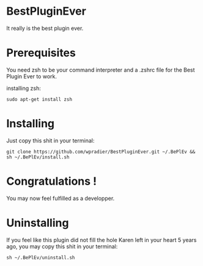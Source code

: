 # BestPluginEver
It really is the best plugin ever.

# Prerequisites
You need zsh to be your command interpreter and a .zshrc file for the Best Plugin Ever to work.

installing zsh:
```shell
sudo apt-get install zsh
```

# Installing
Just copy this shit in your terminal:
```shell
git clone https://github.com/wpradier/BestPluginEver.git ~/.BePlEv && sh ~/.BePlEv/install.sh
```

# Congratulations !
You may now feel fulfilled as a developper.

# Uninstalling
If you feel like this plugin did not fill the hole Karen left in your heart 5 years ago, you may copy this shit in your terminal:
```shell
sh ~/.BePlEv/uninstall.sh
```
